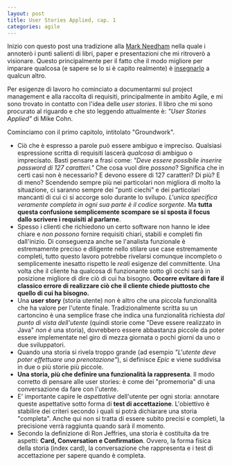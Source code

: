 ```yaml
---
layout: post
title: User Stories Applied, cap. 1
categories: agile
---
```


Inizio con questo post una tradizione alla [Mark Needham](https://www.markhneedham.com/blog/tag/book-club/) nella quale i annoterò i punti salienti di libri, paper e presentazioni che mi ritroverò a visionare. Questo principalmente per il fatto che il modo migliore per imparare qualcosa (e sapere se lo si è capito realmente) è [insegnarlo](https://www.markhneedham.com/blog/2009/04/21/learning-through-teaching/) a qualcun altro.

Per esigenze di lavoro ho cominciato a documentarmi sul project management e alla raccolta di requisiti, principalmente in ambito Agile, e mi sono trovato in contatto con l'idea delle *user stories*. Il libro che mi sono procurato al riguardo e che sto leggendo attualmente è: *"User Stories Applied"* di Mike Cohn.

Cominciamo con il primo capitolo, intitolato "Groundwork".

 - Ciò che è espresso a parole può essere ambiguo e impreciso. Qualsiasi espressione scritta di requisiti lascerà *qualcosa* di ambiguo o imprecisato. Basti pensare a frasi come: *"Deve essere possibile inserire password di 127 caratteri."* Che cosa vuol dire *possono*? Significa che in certi casi non è necessario? E devono essere di 127 caratteri? Di più? E di meno? Scendendo sempre più nei particolari non migliora di molto la situazione, ci saranno sempre dei "punti ciechi" e dei particolari mancanti di cui ci si accorge solo durante lo svilupo. *L'unica specifica veramente completa in ogni sua parte è il codice sorgente*. Ma **tutta questa confusione semplicemente scompare se si sposta il focus dallo scrivere i requisiti al parlarne**.
 - Spesso i clienti che richiedono un certo software non hanno le idee chiare e *non possono* fornire requisiti chiari, stabili e completi fin dall'inizio. Di conseguenza anche se l'analista funzionale è estremamente preciso e diligente nello stilare use case estremamente completi, tutto questo lavoro potrebbe rivelarsi comunque incompleto o semplicemente inesatto rispetto le *reali* esigenze del committente. Una volta che il cliente ha qualcosa di funzionante sotto gli occhi sarà in posizione migliore di dire ciò di cui ha bisogno. **Occorre evitare di fare il classico errore di realizzare ciò che il cliente chiede piuttosto che quello di cui ha bisogno.**
 - Una **user story** (storia utente) non è altro che una piccola funzionalità che ha valore per l'utente finale. Tradizionalmente scritta su un cartoncino è una semplice frase che indica una funzionalità richiesta *dal punto di vista dell'utente* (quindi storie come "Deve essere realizzato in Java" *non è* una storia), dovrebbero essere abbastanza piccole da poter essere implementate nel giro di mezza giornata o pochi giorni da uno o due sviluppatori.
 - Quando una storia si rivela troppo grande (ad esempio *"L'utente deve poter effettuare una prenotazione"*), si definisce *Epic* e viene suddivisa in due o più storie più piccole.
 - **Una storia, più che definire una funzionalità la rappresenta**. Il modo corretto di pensare alle user stories: è come dei "promemoria" di una conversazione da fare con l'utente.
 - E' importante capire le *aspettative* dell'utente per ogni storia: annotare queste aspettative sotto forma di **test di accettazione**. L'obiettivo è stabilire dei criteri secondo i quali si potrà dichiarare una storia "completa". Anche qui non si tratta di essere subito precisi e completi, la precisione verrà raggiunta quando sarà il momento.
 - Secondo la definizione di Ron Jeffries, una storia è costituita da tre aspetti: **Card, Conversation e Confirmation**. Ovvero, la forma fisica della storia (index card), la conversazione che rappresenta e i test di accettazione per sapere quando è completa.
